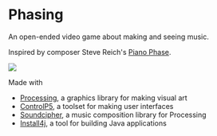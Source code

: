 # Phasing

An open-ended video game about making and seeing music.

Inspired by composer Steve Reich's [Piano Phase](https://www.youtube.com/watch?v=AnQdP03iYIo).

<img src="http://jamesmorrowdesign.com/images/phasing.gif"></img>

Made with
* [Processing](https://processing.org/), a graphics library for making visual art
* [ControlP5](http://www.sojamo.de/libraries/controlP5/), a toolset for making user interfaces
* [Soundcipher](http://explodingart.com/soundcipher/), a music composition library for Processing
* [Install4j](http://www.ej-technologies.com/products/install4j/overview.html), a tool for building Java applications
